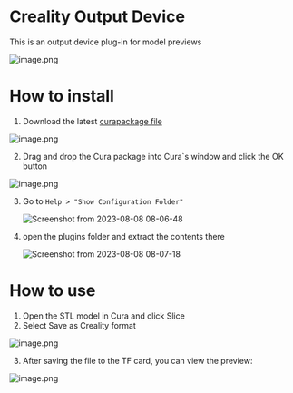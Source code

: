 Creality Output Device
=====================

This is an output device plug-in for model previews

![image.png](https://cdn.nlark.com/yuque/0/2021/png/22795356/1639548492881-1d3012d7-6164-420d-993d-c77fbced05c7.png#clientId=u57204282-6281-4&crop=0&crop=0&crop=1&crop=1&from=paste&height=480&id=u6aea2947&margin=%5Bobject%20Object%5D&name=image.png&originHeight=480&originWidth=270&originalType=binary&ratio=1&rotation=0&showTitle=false&size=171318&status=done&style=none&taskId=u0dcbbe93-b0dc-4468-b1cc-b5f2c36dc78&title=&width=270)

# How to install

1. Download the latest [curapackage file](https://github.com/crealitycloud/CrealityThumbnailPlugin/releases)

![image.png](https://cdn.nlark.com/yuque/0/2021/png/22795356/1639538803003-176f1ac7-5852-4107-8574-96f7909e4bd4.png#clientId=u2eed4c13-d33a-4&crop=0&crop=0&crop=1&crop=1&from=paste&height=535&id=ub5bec603&margin=%5Bobject%20Object%5D&name=image.png&originHeight=535&originWidth=1184&originalType=binary&ratio=1&rotation=0&showTitle=false&size=35736&status=done&style=none&taskId=u38c8bb42-2287-4657-921f-d180af605c4&title=&width=1184)

2. Drag and drop the Cura package into Cura`s window and click the OK button

![image.png](https://cdn.nlark.com/yuque/0/2021/png/22795356/1639546850782-1fca3aff-ff36-4323-98ec-ccb78aaba3d5.png#clientId=ue8ca2024-4847-4&crop=0&crop=0&crop=1&crop=1&from=drop&id=ube40a0e1&margin=%5Bobject%20Object%5D&name=image.png&originHeight=126&originWidth=377&originalType=binary&ratio=1&rotation=0&showTitle=false&size=9139&status=done&style=none&taskId=u3b8c42f7-a9c3-402f-a76e-bb426ee63eb&title=)

3. Go to `Help > "Show Configuration Folder"`

   ![Screenshot from 2023-08-08 08-06-48](https://github.com/Variable-Interactive/CrealityThumbnailPlugin/assets/77773850/890ff662-2f7a-4884-8cd7-f18640ef76df)

4. open the plugins folder and extract the contents there

   ![Screenshot from 2023-08-08 08-07-18](https://github.com/Variable-Interactive/CrealityThumbnailPlugin/assets/77773850/3c97f498-a30d-4ade-a8ca-21444de8c8b3)


# How to use

1. Open the STL model in Cura and click Slice
2. Select Save as Creality format

![image.png](https://cdn.nlark.com/yuque/0/2021/png/22795356/1639540560987-bfd3718a-c050-40d6-bafb-9bfae795c64f.png#clientId=u2eed4c13-d33a-4&crop=0&crop=0&crop=1&crop=1&from=drop&id=uda760507&margin=%5Bobject%20Object%5D&name=image.png&originHeight=122&originWidth=333&originalType=binary&ratio=1&rotation=0&showTitle=false&size=6004&status=done&style=none&taskId=u63be5ad8-aabf-4bd2-b076-96a8475c315&title=)

3. After saving the file to the TF card, you can view the preview:

![image.png](https://cdn.nlark.com/yuque/0/2021/png/22795356/1639548421171-99b811df-8518-46ca-8004-1345ba207a51.png#clientId=ue8ca2024-4847-4&crop=0&crop=0&crop=1&crop=1&from=paste&height=624&id=u991a79f3&margin=%5Bobject%20Object%5D&name=image.png&originHeight=624&originWidth=704&originalType=binary&ratio=1&rotation=0&showTitle=false&size=520631&status=done&style=none&taskId=uc634fa32-f9a0-498d-979d-a8efd7985e4&title=&width=704)


